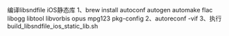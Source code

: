 编译libsndfile iOS静态库
1、brew install autoconf autogen automake flac libogg libtool libvorbis opus mpg123 pkg-config
2、autoreconf -vif
3、执行build_libsndfile_ios_static_lib.sh
